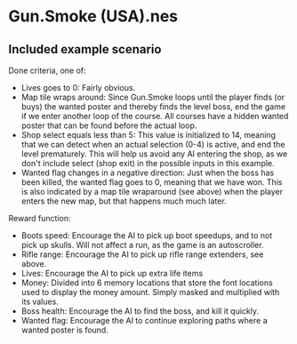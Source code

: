 Gun.Smoke (USA).nes
===================

Included example scenario
-------------------------

Done criteria, one of:

- Lives goes to 0: Fairly obvious.
- Map tile wraps around: Since Gun.Smoke loops until the player finds (or buys)
  the wanted poster and thereby finds the level boss, end the game if we enter
  another loop of the course. All courses have a hidden wanted poster that can
  be found before the actual loop.
- Shop select equals less than 5: This value is initialized to 14, meaning that
  we can detect when an actual selection (0-4) is active, and end the level
  prematurely. This will help us avoid any AI entering the shop, as we don't
  include select (shop exit) in the possible inputs in this example.
- Wanted flag changes in a negative direction: Just when the boss has been
  killed, the wanted flag goes to 0, meaning that we have won. This is also
  indicated by a map tile wraparound (see above) when the player enters the new
  map, but that happens much much later.

Reward function:

- Boots speed: Encourage the AI to pick up boot speedups, and to not pick up
  skulls. Will not affect a run, as the game is an autoscroller.
- Rifle range: Encourage the AI to pick up rifle range extenders, see above.
- Lives: Encourage the AI to pick up extra life items
- Money: Divided into 6 memory locations that store the font locations used to
  display the money amount. Simply masked and multiplied with its values.
- Boss health: Encourage the AI to find the boss, and kill it quickly.
- Wanted flag: Encourage the AI to continue exploring paths where a wanted
  poster is found.

